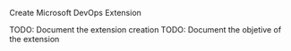 Create Microsoft DevOps Extension

TODO: Document the extension creation
TODO: Document the objetive of the extension